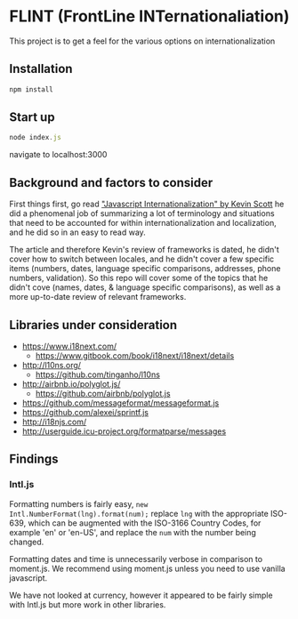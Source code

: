 # FLINT (FrontLine INTernationaliation)

This project is to get a feel for the various options on internationalization

## Installation

```javascript
npm install
```

## Start up

```javascript
node index.js
```

navigate to localhost:3000

## Background and factors to consider

First things first, go read ["Javascript Internationalization" by Kevin Scott](https://medium.com/@thekevinscott/javascript-internationalization-8952c0538d69) he did a phenomenal job of summarizing a lot of terminology and situations that need to be accounted for within internationalization and localization, and he did so in an easy to read way.

The article and therefore Kevin's review of frameworks is dated, he didn't cover how to switch between locales, and he didn't cover a few specific items (numbers, dates, language specific comparisons, addresses, phone numbers, validation). So this repo will cover some of the topics that he didn't cove (names, dates, & language specific comparisons), as well as a more up-to-date review of relevant frameworks.

## Libraries under consideration

* https://www.i18next.com/
    * https://www.gitbook.com/book/i18next/i18next/details
* http://l10ns.org/
    * https://github.com/tinganho/l10ns
* http://airbnb.io/polyglot.js/
    * https://github.com/airbnb/polyglot.js
* https://github.com/messageformat/messageformat.js
* https://github.com/alexei/sprintf.js
* http://i18njs.com/
* http://userguide.icu-project.org/formatparse/messages

## Findings

### Intl.js

Formatting numbers is fairly easy, `new Intl.NumberFormat(lng).format(num);` replace `lng` with the appropriate ISO-639, which can be augmented with the ISO-3166 Country Codes,
for example 'en' or 'en-US', and replace the `num` with the number being changed.

Formatting dates and time is unnecessarily verbose in comparison to moment.js. We recommend using moment.js unless you need to use vanilla javascript.

We have not looked at currency, however it appeared to be fairly simple with Intl.js but more work in other libraries.
